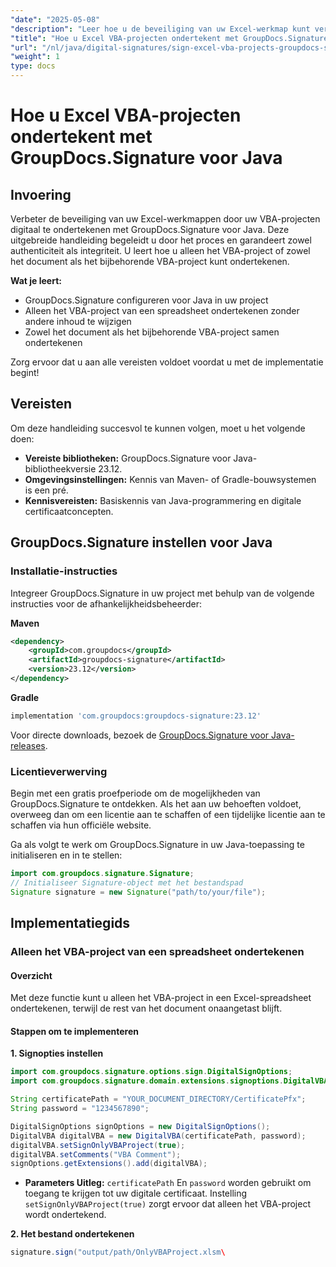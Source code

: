 ```yaml
---
"date": "2025-05-08"
"description": "Leer hoe u de beveiliging van uw Excel-werkmap kunt verbeteren door VBA-projecten te ondertekenen met GroupDocs.Signature voor Java. Deze handleiding behandelt alles van installatie tot uitvoering."
"title": "Hoe u Excel VBA-projecten ondertekent met GroupDocs.Signature voor Java&#58; een uitgebreide handleiding"
"url": "/nl/java/digital-signatures/sign-excel-vba-projects-groupdocs-signature-java/"
"weight": 1
type: docs
---
```

# Hoe u Excel VBA-projecten ondertekent met GroupDocs.Signature voor Java

## Invoering

Verbeter de beveiliging van uw Excel-werkmappen door uw VBA-projecten digitaal te ondertekenen met GroupDocs.Signature voor Java. Deze uitgebreide handleiding begeleidt u door het proces en garandeert zowel authenticiteit als integriteit. U leert hoe u alleen het VBA-project of zowel het document als het bijbehorende VBA-project kunt ondertekenen.

**Wat je leert:**
- GroupDocs.Signature configureren voor Java in uw project
- Alleen het VBA-project van een spreadsheet ondertekenen zonder andere inhoud te wijzigen
- Zowel het document als het bijbehorende VBA-project samen ondertekenen

Zorg ervoor dat u aan alle vereisten voldoet voordat u met de implementatie begint!

## Vereisten

Om deze handleiding succesvol te kunnen volgen, moet u het volgende doen:
- **Vereiste bibliotheken:** GroupDocs.Signature voor Java-bibliotheekversie 23.12.
- **Omgevingsinstellingen:** Kennis van Maven- of Gradle-bouwsystemen is een pré.
- **Kennisvereisten:** Basiskennis van Java-programmering en digitale certificaatconcepten.

## GroupDocs.Signature instellen voor Java

### Installatie-instructies

Integreer GroupDocs.Signature in uw project met behulp van de volgende instructies voor de afhankelijkheidsbeheerder:

**Maven**
```xml
<dependency>
    <groupId>com.groupdocs</groupId>
    <artifactId>groupdocs-signature</artifactId>
    <version>23.12</version>
</dependency>
```

**Gradle**
```gradle
implementation 'com.groupdocs:groupdocs-signature:23.12'
```

Voor directe downloads, bezoek de [GroupDocs.Signature voor Java-releases](https://releases.groupdocs.com/signature/java/).

### Licentieverwerving

Begin met een gratis proefperiode om de mogelijkheden van GroupDocs.Signature te ontdekken. Als het aan uw behoeften voldoet, overweeg dan om een licentie aan te schaffen of een tijdelijke licentie aan te schaffen via hun officiële website.

Ga als volgt te werk om GroupDocs.Signature in uw Java-toepassing te initialiseren en in te stellen:
```java
import com.groupdocs.signature.Signature;
// Initialiseer Signature-object met het bestandspad
Signature signature = new Signature("path/to/your/file");
```

## Implementatiegids

### Alleen het VBA-project van een spreadsheet ondertekenen

#### Overzicht
Met deze functie kunt u alleen het VBA-project in een Excel-spreadsheet ondertekenen, terwijl de rest van het document onaangetast blijft.

#### Stappen om te implementeren

**1. Signopties instellen**
```java
import com.groupdocs.signature.options.sign.DigitalSignOptions;
import com.groupdocs.signature.domain.extensions.signoptions.DigitalVBA;

String certificatePath = "YOUR_DOCUMENT_DIRECTORY/CertificatePfx";
String password = "1234567890";

DigitalSignOptions signOptions = new DigitalSignOptions();
DigitalVBA digitalVBA = new DigitalVBA(certificatePath, password);
digitalVBA.setSignOnlyVBAProject(true);
digitalVBA.setComments("VBA Comment");
signOptions.getExtensions().add(digitalVBA);
```
- **Parameters Uitleg:** `certificatePath` En `password` worden gebruikt om toegang te krijgen tot uw digitale certificaat. Instelling `setSignOnlyVBAProject(true)` zorgt ervoor dat alleen het VBA-project wordt ondertekend.

**2. Het bestand ondertekenen**
```java
signature.sign("output/path/OnlyVBAProject.xlsm\